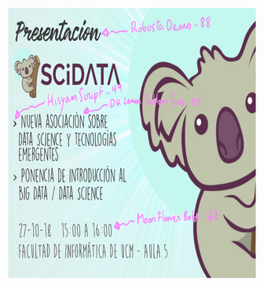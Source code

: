 <p align="center">
  <img alt="fonts ref" src="scidata_cartel_ref.jpg" width="550" height="550">
</p>
